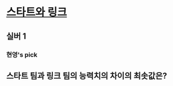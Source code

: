 # [스타트와 링크](https://www.acmicpc.net/problem/14889)

## 실버 1
### 현영's pick

## 스타트 팀과 링크 팀의 능력치의 차이의 최솟값은?

